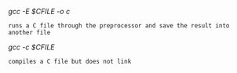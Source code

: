 *gcc -E $CFILE -o c*

```runs a C file through the preprocessor and save the result into another file```

*gcc -c $CFILE*

```compiles a C file but does not link```
